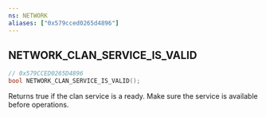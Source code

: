 ```yaml
---
ns: NETWORK
aliases: ["0x579cced0265d4896"]
---
```

## NETWORK_CLAN_SERVICE_IS_VALID

```c
// 0x579CCED0265D4896
bool NETWORK_CLAN_SERVICE_IS_VALID();
```

Returns true if the clan service is a ready. Make sure the service is available before operations.

